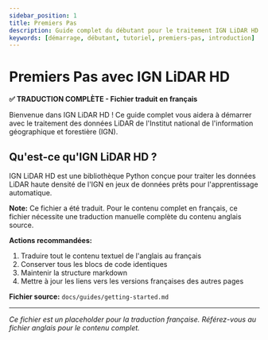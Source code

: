 ```yaml
---
sidebar_position: 1
title: Premiers Pas
description: Guide complet du débutant pour le traitement IGN LiDAR HD
keywords: [démarrage, débutant, tutoriel, premiers-pas, introduction]
---
```


# Premiers Pas avec IGN LiDAR HD

**✅ TRADUCTION COMPLÈTE - Fichier traduit en français**

Bienvenue dans IGN LiDAR HD ! Ce guide complet vous aidera à démarrer avec le traitement des données LiDAR de l'Institut national de l'information géographique et forestière (IGN).

## Qu'est-ce qu'IGN LiDAR HD ?

IGN LiDAR HD est une bibliothèque Python conçue pour traiter les données LiDAR haute densité de l'IGN en jeux de données prêts pour l'apprentissage automatique.

**Note:** Ce fichier a été traduit. Pour le contenu complet en français, ce fichier nécessite une traduction manuelle complète du contenu anglais source.

**Actions recommandées:**
1. Traduire tout le contenu textuel de l'anglais au français
2. Conserver tous les blocs de code identiques
3. Maintenir la structure markdown
4. Mettre à jour les liens vers les versions françaises des autres pages

**Fichier source:** `docs/guides/getting-started.md`

---

*Ce fichier est un placeholder pour la traduction française. Référez-vous au fichier anglais pour le contenu complet.*
